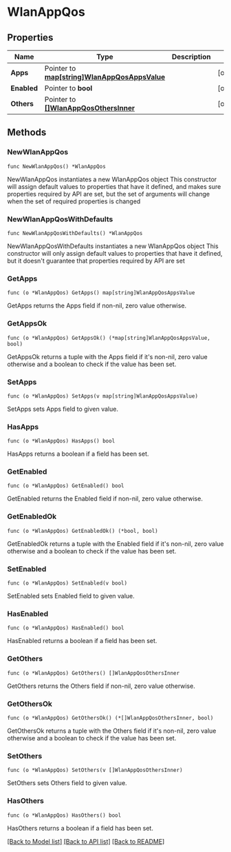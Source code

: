# WlanAppQos

## Properties

Name | Type | Description | Notes
------------ | ------------- | ------------- | -------------
**Apps** | Pointer to [**map[string]WlanAppQosAppsValue**](WlanAppQosAppsValue.md) |  | [optional] 
**Enabled** | Pointer to **bool** |  | [optional] 
**Others** | Pointer to [**[]WlanAppQosOthersInner**](WlanAppQosOthersInner.md) |  | [optional] 

## Methods

### NewWlanAppQos

`func NewWlanAppQos() *WlanAppQos`

NewWlanAppQos instantiates a new WlanAppQos object
This constructor will assign default values to properties that have it defined,
and makes sure properties required by API are set, but the set of arguments
will change when the set of required properties is changed

### NewWlanAppQosWithDefaults

`func NewWlanAppQosWithDefaults() *WlanAppQos`

NewWlanAppQosWithDefaults instantiates a new WlanAppQos object
This constructor will only assign default values to properties that have it defined,
but it doesn't guarantee that properties required by API are set

### GetApps

`func (o *WlanAppQos) GetApps() map[string]WlanAppQosAppsValue`

GetApps returns the Apps field if non-nil, zero value otherwise.

### GetAppsOk

`func (o *WlanAppQos) GetAppsOk() (*map[string]WlanAppQosAppsValue, bool)`

GetAppsOk returns a tuple with the Apps field if it's non-nil, zero value otherwise
and a boolean to check if the value has been set.

### SetApps

`func (o *WlanAppQos) SetApps(v map[string]WlanAppQosAppsValue)`

SetApps sets Apps field to given value.

### HasApps

`func (o *WlanAppQos) HasApps() bool`

HasApps returns a boolean if a field has been set.

### GetEnabled

`func (o *WlanAppQos) GetEnabled() bool`

GetEnabled returns the Enabled field if non-nil, zero value otherwise.

### GetEnabledOk

`func (o *WlanAppQos) GetEnabledOk() (*bool, bool)`

GetEnabledOk returns a tuple with the Enabled field if it's non-nil, zero value otherwise
and a boolean to check if the value has been set.

### SetEnabled

`func (o *WlanAppQos) SetEnabled(v bool)`

SetEnabled sets Enabled field to given value.

### HasEnabled

`func (o *WlanAppQos) HasEnabled() bool`

HasEnabled returns a boolean if a field has been set.

### GetOthers

`func (o *WlanAppQos) GetOthers() []WlanAppQosOthersInner`

GetOthers returns the Others field if non-nil, zero value otherwise.

### GetOthersOk

`func (o *WlanAppQos) GetOthersOk() (*[]WlanAppQosOthersInner, bool)`

GetOthersOk returns a tuple with the Others field if it's non-nil, zero value otherwise
and a boolean to check if the value has been set.

### SetOthers

`func (o *WlanAppQos) SetOthers(v []WlanAppQosOthersInner)`

SetOthers sets Others field to given value.

### HasOthers

`func (o *WlanAppQos) HasOthers() bool`

HasOthers returns a boolean if a field has been set.


[[Back to Model list]](../README.md#documentation-for-models) [[Back to API list]](../README.md#documentation-for-api-endpoints) [[Back to README]](../README.md)


